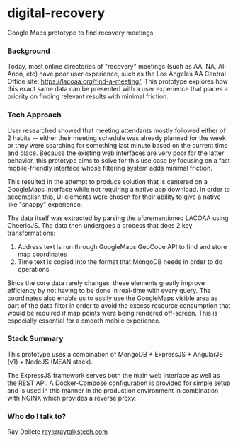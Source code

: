 # digital-recovery

Google Maps prototype to find recovery meetings

### Background ###

Today, most online directories of "recovery" meetings (such as AA, NA, Al-Anon, etc) have poor user experience, such
as the Los Angeles AA Central Office site: https://lacoaa.org/find-a-meeting/.  This prototype explores how this exact
same data can be presented with a user experience that places a priority on finding relevant results with minimal
friction.

### Tech Approach ###

User researched showed that meeting attendants mostly followed either of 2 habits -- either their meeting schedule was
already planned for the week or they were searching for something last minute based on the current time and place.
Because the existing web interfaces are very poor for the latter behavior, this prototype aims to solve for this
use case by focusing on a fast mobile-friendly interface whose filtering system adds minimal friction.

This resulted in the attempt to produce solution that is centered on a GoogleMaps interface while not requiring a
native app download.  In order to accomplish this, UI elements were chosen for their ability to give a native-like
"snappy" experience.

The data itself was extracted by parsing the aforementioned LACOAA using CheerioJS.  The data then undergoes a process
that does 2 key transformations:

1) Address text is run through GoogleMaps GeoCode API to find and store map coordinates
2) Time text is copied into the format that MongoDB needs in order to do operations

Since the core data rarely changes, these elements greatly improve efficiency by not having to be done in real-time
with every query.  The coordinates also enable us to easily use the GoogleMaps visible area as part of the data filter
in order to avoid the excess resource consumption that would be required if map points were being rendered off-screen.
This is especially essential for a smooth mobile experience.

### Stack Summary ###

This prototype uses a combination of MongoDB + ExpressJS + AngularJS (v1) + NodeJS (MEAN stack).

The ExpressJS framework serves both the main web interface as well as the REST API.  A Docker-Compose configuration is
provided for simple setup and is used in this manner in the production environment in combination with NGINX which
provides a reverse proxy.

### Who do I talk to? ###

Ray Dollete <ray@raytalkstech.com>